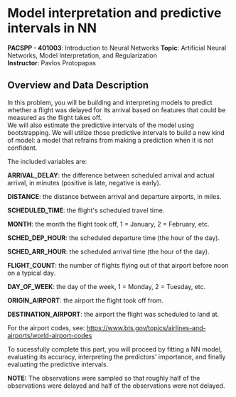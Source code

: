 # Model interpretation and predictive intervals in NN
**PACSPP - 401003**: Introduction to Neural Networks
**Topic**: Artificial Neural Networks, Model Interpretation, and Regularization  
**Instructor**: Pavlos Protopapas

## Overview and Data Description

In this problem, you will be building and interpreting models to predict whether a flight was delayed for its arrival based on features that could be measured as the flight takes off.  
We will also estimate the predictive intervals of the model using bootstrapping. We will utilize those predictive intervals to build a new kind of model: a model that refrains from making a prediction when it is not confident.  

The included variables are:

**ARRIVAL_DELAY**: the difference between scheduled arrival and actual arrival, in minutes (positive is late, negative is early).

**DISTANCE**: the distance between arrival and departure airports, in miles.

**SCHEDULED_TIME**: the flight's scheduled travel time.

**MONTH**: the month the flight took off, 1 = January, 2 = February, etc.

**SCHED_DEP_HOUR**: the scheduled departure time (the hour of the day).

**SCHED_ARR_HOUR**: the scheduled arrival time (the hour of the day).

**FLIGHT_COUNT**: the number of flights flying out of that airport before noon on a typical day.

**DAY_OF_WEEK**: the day of the week, 1 = Monday, 2 = Tuesday, etc.

**ORIGIN_AIRPORT**: the airport the flight took off from.

**DESTINATION_AIRPORT**: the airport the flight was scheduled to land at.

For the airport codes, see: https://www.bts.gov/topics/airlines-and-airports/world-airport-codes

To sucessfully complete this part, you will proceed by fitting a NN model, evaluating its accuracy, interpreting the predictors' importance, and finally evaluating the predictive intervals.

**NOTE:** The observations were sampled so that roughly half of the observations were delayed and half of the observations were not delayed.
